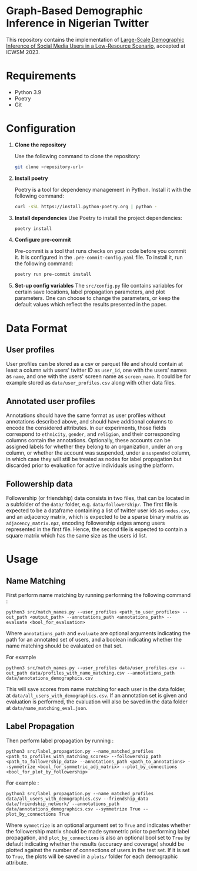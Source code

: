 # Graph-Based Demographic Inference in Nigerian Twitter
This repository contains the implementation of [Large-Scale Demographic Inference of Social Media Users in a Low-Resource Scenario](https://ojs.aaai.org/index.php/ICWSM/article/view/22165/21944), accepted at ICWSM 2023.

# Requirements

- Python 3.9
- Poetry
- Git

# Configuration
1. **Clone the repository**

    Use the following command to clone the repository:
    ```bash
    git clone <repository-url>
    ```

2. **Install poetry**

    Poetry is a tool for dependency management in Python. Install it with the following command:

    ```bash
    curl -sSL https://install.python-poetry.org | python -
    ```

3. **Install dependencies**
    Use Poetry to install the project dependencies:

    ```bash
    poetry install
    ```

4. **Configure pre-commit**

    Pre-commit is a tool that runs checks on your code before you commit it. It is configured in the `.pre-commit-config.yaml` file. To install it, run the following command:

    ```bash
    poetry run pre-commit install
    ```

5. **Set-up config variables**
The `src/config.py` file contains variables for certain save locations, label propagation parameters, and plot parameters. One can choose to change the parameters, or keep the default values which reflect the results presented in the paper.


# Data Format
## User profiles
User profiles can be stored as a csv or parquet file and should contain at least a column with users' twitter ID as `user_id`, one with the users' names as `name`, and one with the users' screen name as `screen_name`. It could be for example stored as `data/user_profiles.csv` along with other data files.
## Annotated user profiles
Annotations should have the same format as user profiles without annotations described above, and should have additional columns to encode the considered attributes. In our experiments, those fields correspond to `ethnicity`, `gender`, and `religion`, and their corresponding columns contain the annotations. Optionally, these accounts can be assigned labels for whether they belong to an organization, under an `org` column, or whether the account was suspended, under a `suspended` column, in which case they will still be treated as nodes for label propagation but discarded prior to evaluation for active individuals using the platform.
## Followership data
Followership (or friendship) data consists in two files, that can be located in a subfolder of the `data/` folder, e.g. `data/followership/`. The first file is expected to be a dataframe containing a list of twitter user ids as `nodes.csv`, and an adjacency matrix, which is expected to be a sparse binary matrix as `adjacency_matrix.npz`, encoding followership edges among users represented in the first file. Hence, the second file is expected to contain a square matrix which has the same size as the users id list.


# Usage
## Name Matching
First perform name matching by running performing the following command :
```
python3 src/match_names.py --user_profiles <path_to_user_profiles> --out_path <output_path> --annotations_path <annotations_path> --evaluate <bool_for_evaluation>
```
Where `annotations_path` and `evaluate` are optional arguments indicating the path for an annotated set of users, and a boolean indicating whether the name matching should be evaluated on that set.

For example
```
python3 src/match_names.py --user_profiles data/user_profiles.csv --out_path data/profiles_with_name_matching.csv --annotations_path data/annotations_demographics.csv
```
This will save scores from name matching for each user in the data folder, at `data/all_users_with_demographics.csv`. If an annotation set is given and evaluation is performed, the evaluation will also be saved in the data folder at `data/name_matching_eval.json`.

## Label Propagation
Then perform label propagation by running :
```
python3 src/label_propagation.py --name_matched_profiles <path_to_profiles_with_matching_scores> --followership_path <path_to_followership_data> --annotations_path <path_to_annotations> --symmetrize <bool_for_symmetric_adj_matrix> --plot_by_connections <bool_for_plot_by_followership>
```
For example :
```
python3 src/label_propagation.py --name_matched_profiles data/all_users_with_demographics.csv --friendship_data data/friendship_network/ --annotations_path data/annotations_demographics.csv --symmetrize True --plot_by_connections True
```
Where `symmetrize` is an optional argument set to `True` and indicates whether the followership matrix should be made symmetric prior to performing label propagation, and `plot_by_connections` is also an optional bool set to `True` by default indicating whether the results (accuracy and coverage) should be plotted against the number of connections of users in the test set. If it is set to `True`, the plots will be saved in a `plots/` folder for each demographic attribute.
